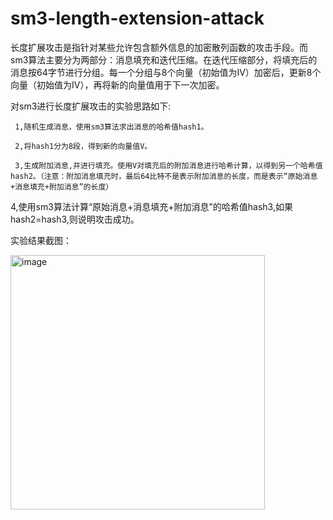 # sm3-length-extension-attack
  长度扩展攻击是指针对某些允许包含额外信息的加密散列函数的攻击手段。而sm3算法主要分为两部分：消息填充和迭代压缩。在迭代压缩部分，将填充后的消息按64字节进行分组。每一个分组与8个向量（初始值为IV）加密后，更新8个向量（初始值为IV），再将新的向量值用于下一次加密。
  
  对sm3进行长度扩展攻击的实验思路如下:
  
     1,随机生成消息，使用sm3算法求出消息的哈希值hash1。
     
     2,将hash1分为8段，得到新的向量值V。
     
     3,生成附加消息,并进行填充。使用V对填充后的附加消息进行哈希计算，以得到另一个哈希值hash2。（注意：附加消息填充时，最后64比特不是表示附加消息的长度，而是表示“原始消息+消息填充+附加消息”的长度）
     
   4,使用sm3算法计算“原始消息+消息填充+附加消息”的哈希值hash3,如果hash2=hash3,则说明攻击成功。
  
实验结果截图：

<img width="407" alt="image" src="https://user-images.githubusercontent.com/110089380/181920151-e99c396c-6b5e-4058-8d17-f55c995d3cd1.png">
